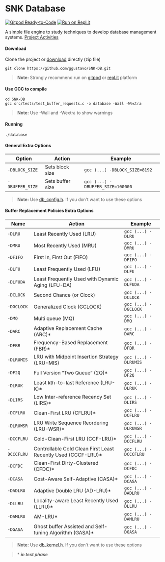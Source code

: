 # SNK Database

[![Gitpod Ready-to-Code](https://img.shields.io/badge/Gitpod-Ready--to--Code-blue?logo=gitpod)](https://gitpod.io/#https://github.com/ggustavo/SNK-DB)  [![Run on Repl.it](https://repl.it/badge/github/replit/crosis)](https://repl.it/github/ggustavo/SNK-DB)

A simple file engine to study techniques to develop database management systems.
[Project Activities](https://github.com/ggustavo/SNK-DB/projects/1?fullscreen=true)


####  Download
Clone the project or [download](https://github.com/ggustavo/SNK-DB/archive/master.zip) directly (zip file)

```shell
git clone https://github.com/ggustavo/SNK-DB.git
```
> **Note:** Strongly recommend run on [gitpod](https://gitpod.io/#https://github.com/ggustavo/SNK-DB) or [repl.it](https://repl.it/github/ggustavo/SNK-DB) platform
#### Use GCC to compile

```properties
cd SNK-DB
gcc src/tests/test_buffer_requests.c -o database -Wall -Wextra
```  
> **Note:** Use -Wall and -Wextra to show warnings 

#### Running 
```properties
./database
```  
#### General Extra Options

|Option          |Action               |Example		 |
|----------------|---------------------|------------ |
|`-DBLOCK_SIZE`  |Sets block size      |`gcc (...) -DBLOCK_SIZE=8192` |
|`-DBUFFER_SIZE` |Sets buffer size     |`gcc (...) -DBUFFER_SIZE=100000` |                 

> **Note:** Use [db_config.h](https://github.com/ggustavo/SNK-DB/blob/master/src/dbms/db_config.h). If you don't want to use these options

#### Buffer Replacement Policies Extra Options

|Name          |Action                           |Example		   |
|----------------|-------------------------------|------------     |
|`-DLRU`   |Least Recently Used (LRU)         |`gcc (...) -DLRU` |
|`-DMRU`   |Most Recently Used (MRU)          |`gcc (...) -DMRU` |
|`-DFIFO`  |First In, First Out (FIFO)        |`gcc (...) -DFIFO` |
|`-DLFU`   |Least Frequently Used (LFU)       |`gcc (...) -DLFU` |
|`-DLFUDA` |Least Frequently Used with Dynamic Aging (LFU-DA)       |`gcc (...) -DLFUDA` |
|`-DCLOCK` |Second Chance (or Clock)          |`gcc (...) -DCLOCK` |
|`-DGCLOCK`|Generalized Clock (GCLOCK)        |`gcc (...) -DGCLOCK` |
|`-DMQ`    |Multi queue (MQ)                  |`gcc (...) -DMQ` |
|`-DARC`   |Adaptive Replacement Cache (ARC)*  |`gcc (...) -DARC` |
|`-DFBR`   |Frequency-Based Replacement (FBR)*  |`gcc (...) -DFBR` |
|`-DLRUMIS`   |LRU with Midpoint Insertion Strategy (LRU-MIS) |`gcc (...) -DLRUMIS` |
|`-DF2Q`   |Full Version “Two Queue” (2Q)*  |`gcc (...) -DF2Q` |
|`-DLRUK`   |Least kth-to-last Reference (LRU-K)*  |`gcc (...) -DLRUK` |
|`-DLIRS`   |Low Inter-reference Recency Set (LIRS)*  |`gcc (...) -DLIRS` |
|`-DCFLRU` |Clean-First LRU (CFLRU)*  |`gcc (...) -DCFLRU` |
|`-DLRUWSR` |LRU Write Sequence Reordering (LRU-WSR)*  |`gcc (...) -DLRUWSR` |
|`-DCCFLRU` |Cold-Clean-First LRU (CCF-LRU)*  |`gcc (...) -DCCFLRU` |
|`-DCCCFLRU` |Controllable Cold Clean First Least Recently Used (CCCF-LRU)*  |`gcc (...) -DCCCFLRU` |
|`-DCFDC` |Clean-First Dirty-Clustered (CFDC)*  |`gcc (...) -DCFDC` |
|`-DCASA` |Cost-Aware Self-Adaptive (CASA)*  |`gcc (...) -DCASA` |
|`-DADLRU` |Adaptive Double LRU (AD-LRU)* |`gcc (...) -DADLRU` |
|`-DLLRU` |Locality-aware Least Recently Used (LLRU)* |`gcc (...) -DLLRU` |
|`-DAMLRU` | AM-LRU* |`gcc (...) -DAMLRU` |
|`-DGASA` | Ghost buffer Assisted and Self-tuning Algorithm (GASA)* |`gcc (...) -DGASA` |


> **Note:** Use [db_kernel.h](https://github.com/ggustavo/SNK-DB/blob/master/src/dbms/db_kernel.h). If you don't want to use these options

> \* ***in test phase***